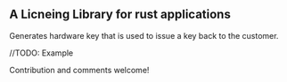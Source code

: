 ## A Licneing Library for rust applications ## 

Generates hardware key that is used to issue a key back to the customer.

//TODO: Example

Contribution and comments welcome!
